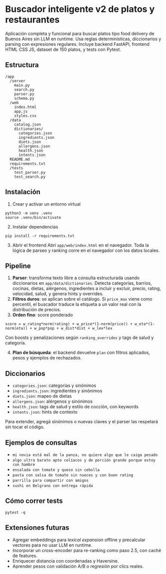 
# Buscador inteligente v2 de platos y restaurantes

Aplicación completa y funcional para buscar platos tipo food delivery de Buenos Aires sin LLM en runtime. Usa reglas determinísticas, diccionarios y parsing con expresiones regulares. Incluye backend FastAPI, frontend HTML CSS JS, dataset de 150 platos, y tests con Pytest.

## Estructura

```
/app
  /server
    main.py
    search.py
    parser.py
    schema.py
  /web
    index.html
    app.js
    styles.css
  /data
    catalog.json
    dictionaries/
      categories.json
      ingredients.json
      diets.json
      allergens.json
      health.json
      intents.json
  README.md
  requirements.txt
  /tests
    test_parser.py
    test_search.py
```

## Instalación

1. Crear y activar un entorno virtual
```
python3 -m venv .venv
source .venv/bin/activate
```

2. Instalar dependencias
```
pip install -r requirements.txt
```

3. Abrir el frontend
Abrí `app/web/index.html` en el navegador. Toda la lógica de parseo y ranking corre en el navegador con los datos locales.

## Pipeline

1. **Parser**: transforma texto libre a consulta estructurada usando diccionarios en `app/data/dictionaries`. Detecta categorías, barrios, cocinas, dietas, alérgenos, ingredientes a incluir y excluir, precio, rating, velocidad, salud, y genera hints y overrides.
2. **Filtros duros**: se aplican sobre el catálogo. Si `price_max` viene como percentil, el buscador traduce la etiqueta a un valor real con la distribución de precios.
3. **Orden fino**: score ponderado
```
score = w_rating*norm(rating) + w_price*(1-norm(price)) + w_eta*(1-norm(eta)) + w_pop*pop + w_dist*dist + w_lex*lex
```
Con boosts y penalizaciones según `ranking_overrides` y tags de salud y categoría.

4. **Plan de búsqueda**: el backend devuelve `plan` con filtros aplicados, pesos y ejemplos de rechazados.

## Diccionarios

- `categories.json`: categorías y sinónimos
- `ingredients.json`: ingredientes y sinónimos
- `diets.json`: mapeo de dietas
- `allergens.json`: alérgenos y sinónimos
- `health.json`: tags de salud y estilo de cocción, con keywords
- `intents.json`: hints de contexto

Para extender, agregá sinónimos o nuevas claves y el parser las respetará sin tocar el código.

## Ejemplos de consultas

- `mi novia está mal de la panza, no quiere algo que le caiga pesado`
- `algo ultra barato apto celíacos y de porción grande porque estoy con hambre`
- `ensalada con tomate y queso sin cebolla`
- `pasta con salsa de tomate sin nueces y con buen rating`
- `parrilla para compartir con amigos`
- `sushi en Belgrano con entrega rápida`

## Cómo correr tests

```
pytest -q
```

## Extensiones futuras

- Agregar embeddings para *lexical expansion* offline y precalcular vectores para no usar LLM en runtime.
- Incorporar un cross-encoder para re-ranking como paso 2.5, con caché de features.
- Enriquecer distancia con coordenadas y Haversine.
- Aprender pesos con validación A/B o regresión por clics reales.
